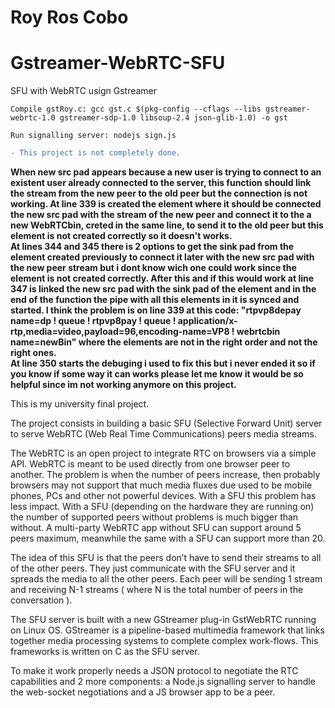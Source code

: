 # Roy Ros Cobo
# Gstreamer-WebRTC-SFU
SFU with WebRTC usign Gstreamer

```Compile gstRoy.c: gcc gst.c $(pkg-config --cflags --libs gstreamer-webrtc-1.0 gstreamer-sdp-1.0 libsoup-2.4 json-glib-1.0) -o gst```

```Run signalling server: nodejs sign.js```

```diff
- This project is not completely done.
```
**When new src pad appears because a new user is trying to connect to an existent user already connected to the server, this function should link the stream from the new peer to the old peer but the connection is not working.
At line 339 is created the element where it should be connected the new src pad with the stream of the new peer and connect it to the a new WebRTCbin, creted in the same line, to send it to the old peer but this element is not created correctly so it doesn't works.  
At lines 344 and 345 there is 2 options to get the sink pad from the element created previously to connect it later with the new src pad with the new peer stream but i dont know wich one could work since the element is not created correctly.
After this and if this would work at line 347 is linked the new src pad with the sink pad of the element and in the end of the function the pipe with all this elements in it is synced and started.
I think the problem is on line 339 at this code: "rtpvp8depay name=dp ! queue ! rtpvp8pay ! queue ! application/x-rtp,media=video,payload=96,encoding-name=VP8 ! webrtcbin name=newBin" where the elements are not in the right order and not the right ones.  
At line 350 starts the debuging i used to fix this but i never ended it so if you know if some way it can works please let me know it would be so helpful since im not working anymore on this project.**


This is my university final project.

The project consists in building a basic SFU (Selective Forward Unit) server to serve WebRTC (Web Real Time Communications) peers media streams. 

The WebRTC is an open project to integrate RTC on browsers via a simple API. WebRTC is meant to be used directly from one browser peer to another. The problem is when the number of peers increase, then probably  browsers may not support that much media fluxes due used to be mobile phones, PCs and other not powerful devices.
With a SFU this problem has less impact. With a SFU (depending on the hardware they are running on) the number of supported peers without problems is much bigger than without. A multi-party WebRTC app without SFU can support around 5 peers maximum, meanwhile the same with a SFU can support more than 20.

The idea of this SFU is that the peers don’t have to send their streams to all of the other peers. They just communicate with the SFU server and it spreads the media to all the other peers. Each peer will be sending 1 stream and receiving N-1 streams ( where N is the total number of peers in the conversation ).

The SFU server is built with a new GStreamer plug-in GstWebRTC running on Linux OS. GStreamer is a pipeline-based multimedia framework that links together media processing systems to complete complex work-flows.
This frameworks is written on C as the SFU server. 

To make it work properly needs a JSON protocol to negotiate the RTC capabilities and 2 more components: a Node.js signalling server to handle the web-socket negotiations and a JS browser app to be a peer.
